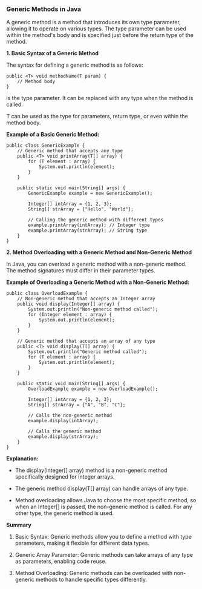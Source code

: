 ### Generic Methods in Java

A generic method is a method that introduces its own type parameter, allowing it to operate on various types. The type parameter can be used within the method's body and is specified just before the return type of the method.

**1. Basic Syntax of a Generic Method**

The syntax for defining a generic method is as follows:
```
public <T> void methodName(T param) {
    // Method body
}
```
<T> is the type parameter. It can be replaced with any type when the method is called.

T can be used as the type for parameters, return type, or even within the method body.


**Example of a Basic Generic Method:**
```
public class GenericExample {
    // Generic method that accepts any type
    public <T> void printArray(T[] array) {
        for (T element : array) {
            System.out.println(element);
        }
    }

    public static void main(String[] args) {
        GenericExample example = new GenericExample();

        Integer[] intArray = {1, 2, 3};
        String[] strArray = {"Hello", "World"};

        // Calling the generic method with different types
        example.printArray(intArray); // Integer type
        example.printArray(strArray); // String type
    }
}
```
 
**2. Method Overloading with a Generic Method and Non-Generic Method**

In Java, you can overload a generic method with a non-generic method. The method signatures must differ in their parameter types.

**Example of Overloading a Generic Method with a Non-Generic Method:**
```
public class OverloadExample {
    // Non-generic method that accepts an Integer array
    public void display(Integer[] array) {
        System.out.println("Non-generic method called");
        for (Integer element : array) {
            System.out.println(element);
        }
    }

    // Generic method that accepts an array of any type
    public <T> void display(T[] array) {
        System.out.println("Generic method called");
        for (T element : array) {
            System.out.println(element);
        }
    }

    public static void main(String[] args) {
        OverloadExample example = new OverloadExample();

        Integer[] intArray = {1, 2, 3};
        String[] strArray = {"A", "B", "C"};

        // Calls the non-generic method
        example.display(intArray);

        // Calls the generic method
        example.display(strArray);
    }
}
```
**Explanation:**

- The display(Integer[] array) method is a non-generic method specifically designed for Integer arrays.

- The generic method <T> display(T[] array) can handle arrays of any type.

- Method overloading allows Java to choose the most specific method, so when an Integer[] is passed, the non-generic method is called. For any other type, the generic method is used.


**Summary**

1. Basic Syntax: Generic methods allow you to define a method with type parameters, making it flexible for different data types.


2. Generic Array Parameter: Generic methods can take arrays of any type as parameters, enabling code reuse.


3. Method Overloading: Generic methods can be overloaded with non-generic methods to handle specific types differently.



